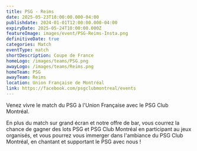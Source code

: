 ```yaml
---
title: PSG - Reims
date: 2025-05-23T18:00:00.000-04:00
publishdate: 2024-01-01T12:00:00.000-04:00
expiryDate: 2025-05-24T10:00:00.000Z
featureImage: images/event/PSG-Reims-Insta.png
definitiveDate: true
categories: Match
eventType: match
shortDescription: Coupe de France
homeLogo: /images/teams/PSG.png
awayLogo: /images/teams/Reims.png
homeTeam: PSG
awayTeam: Reims
location: Union Française de Montréal
link: https://facebook.com/psgclubmontreal/events
---
```


Venez vivre le match du PSG à l'Union Française avec le PSG Club Montréal.

En plus du match sur grand écran et notre offre de bar, vous courrez la chance de gagner des lots PSG et PSG Club Montréal en participant au jeux organisés, et vous pourrez vous immerger dans l'ambiance du PSG Club Montréal, en chantant et supportant le PSG avec nous !
